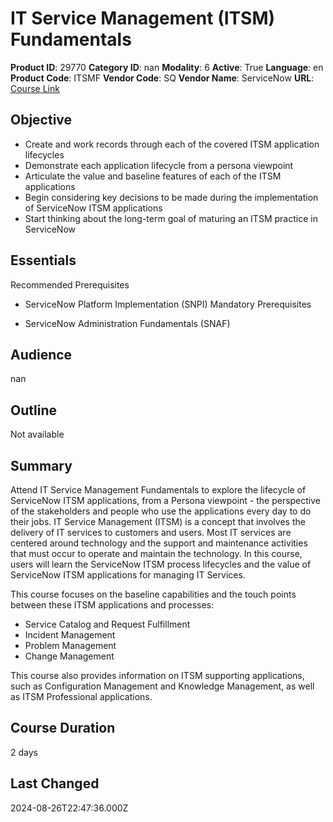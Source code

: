 # IT Service Management (ITSM) Fundamentals

**Product ID**: 29770
**Category ID**: nan
**Modality**: 6
**Active**: True
**Language**: en
**Product Code**: ITSMF
**Vendor Code**: SQ
**Vendor Name**: ServiceNow
**URL**: [Course Link](https://www.fastlaneus.com/course/servicenow-itsmf)

## Objective
- Create and work records through each of the covered ITSM application lifecycles
- Demonstrate each application lifecycle from a persona viewpoint
- Articulate the value and baseline features of each of the ITSM applications
- Begin considering key decisions to be made during the implementation of ServiceNow ITSM applications
- Start thinking about the long-term goal of maturing an ITSM practice in ServiceNow

## Essentials
Recommended Prerequisites


- ServiceNow Platform Implementation (SNPI)
Mandatory Prerequisites


- ServiceNow Administration Fundamentals (SNAF)

## Audience
nan

## Outline
Not available

## Summary
Attend IT Service Management Fundamentals to explore the lifecycle of ServiceNow ITSM applications, from a Persona viewpoint - the perspective of the stakeholders and people who use the applications every day to do their jobs. IT Service Management (ITSM) is a concept that involves the delivery of IT services to customers and users. Most IT services are centered around technology and the support and maintenance activities that must occur to operate and maintain the technology. In this course, users will learn the ServiceNow ITSM process lifecycles and the value of ServiceNow ITSM applications for managing IT Services.

This course focuses on the baseline capabilities and the touch points between these ITSM applications and processes:

- Service Catalog and Request Fulfillment
- Incident Management
- Problem Management
- Change Management

This course also provides information on ITSM supporting applications, such as Configuration Management and Knowledge Management, as well as ITSM Professional applications.

## Course Duration
2 days

## Last Changed
2024-08-26T22:47:36.000Z
